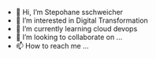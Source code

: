 - 👋 Hi, I’m  Stepohane sschweicher
- 👀 I’m interested in Digital Transformation 
- 🌱 I’m currently learning cloud devops
- 💞️ I’m looking to collaborate on ...
- 📫 How to reach me ...

<!---
sschweicher/sschweicher is a ✨ special ✨ repository because its `README.md` (this file) appears on your GitHub profile.
You can click the Preview link to take a look at your changes.
--->
